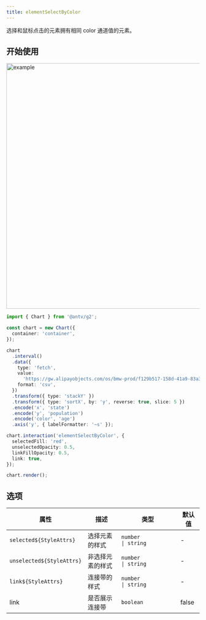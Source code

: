 ```yaml
---
title: elementSelectByColor
---
```


选择和鼠标点击的元素拥有相同 color 通道值的元素。

## 开始使用

<img alt="example" src="https://gw.alipayobjects.com/zos/raptor/1670298582680/element-select-by-color.gif" width="640">

```ts
import { Chart } from '@antv/g2';

const chart = new Chart({
  container: 'container',
});

chart
  .interval()
  .data({
    type: 'fetch',
    value:
      'https://gw.alipayobjects.com/os/bmw-prod/f129b517-158d-41a9-83a3-3294d639b39e.csv',
    format: 'csv',
  })
  .transform({ type: 'stackY' })
  .transform({ type: 'sortX', by: 'y', reverse: true, slice: 5 })
  .encode('x', 'state')
  .encode('y', 'population')
  .encode('color', 'age')
  .axis('y', { labelFormatter: '~s' });

chart.interaction('elementSelectByColor', {
  selectedFill: 'red',
  unselectedOpacity: 0.5,
  linkFillOpacity: 0.5,
  link: true,
});

chart.render();
```

## 选项

| 属性                      | 描述             | 类型                           | 默认值 |
| ------------------------- | ---------------- | ------------------------------ | ------ |
| `selected${StyleAttrs}`   | 选择元素的样式   | `number             \| string` | -      |
| `unselected${StyleAttrs}` | 非选择元素的样式 | `number             \| string` | -      |
| `link${StyleAttrs}`       | 连接带的样式     | `number             \| string` | -      |
| link                      | 是否展示连接带   | `boolean`                      | false  |
